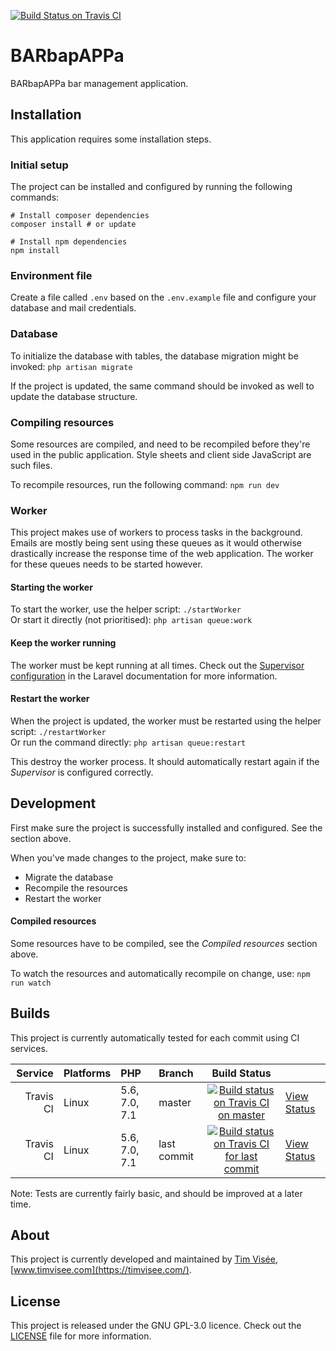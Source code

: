 [![Build Status on Travis CI](https://travis-ci.org/timvisee/barbapappa.svg?branch=master)](https://travis-ci.org/timvisee/barbapappa)

# BARbapAPPa
BARbapAPPa bar management application.

## Installation
This application requires some installation steps.

### Initial setup
The project can be installed and configured by running the following commands:
```
# Install composer dependencies
composer install # or update

# Install npm dependencies
npm install
```

### Environment file
Create a file called `.env` based on the `.env.example` file and configure 
your database and mail credentials.

### Database
To initialize the database with tables, the database migration might be invoked:
`php artisan migrate`

If the project is updated, the same command should be invoked as well to update the database structure.

### Compiling resources
Some resources are compiled, and need to be recompiled before they're used in the public application.
Style sheets and client side JavaScript are such files.

To recompile resources, run the following command: `npm run dev`

### Worker
This project makes use of workers to process tasks in the background.
Emails are mostly being sent using these queues as it would otherwise drastically
increase the response time of the web application.
The worker for these queues needs to be started however.

#### Starting the worker
To start the worker, use the helper script: `./startWorker`  
Or start it directly (not prioritised): `php artisan queue:work`

#### Keep the worker running
The worker must be kept running at all times.
Check out the [Supervisor configuration](https://laravel.com/docs/5.4/queues#supervisor-configuration)
in the Laravel documentation for more information.

#### Restart the worker
When the project is updated, the worker must be restarted using the helper script: `./restartWorker`  
Or run the command directly: `php artisan queue:restart`

This destroy the worker process.
It should automatically restart again if the _Supervisor_ is configured correctly.

## Development
First make sure the project is successfully installed and configured.
See the section above.

When you've made changes to the project, make sure to:
- Migrate the database
- Recompile the resources
- Restart the worker

#### Compiled resources
Some resources have to be compiled, see the _Compiled resources_ section above.

To watch the resources and automatically recompile on change, use: `npm run watch`

## Builds
This project is currently automatically tested for each commit using CI services.

|Service|Platforms|PHP|Branch|Build Status| |
|---:|:---|:---|:---|:---:|:---|
|Travis CI|Linux|5.6, 7.0, 7.1|master|[![Build status on Travis CI on master](https://travis-ci.org/timvisee/barbapappa.svg?branch=master)](https://travis-ci.org/timvisee/barbapappa)|[View Status](https://travis-ci.org/timvisee/barbapappa)|
|Travis CI|Linux|5.6, 7.0, 7.1|last commit|[![Build status on Travis CI for last commit](https://travis-ci.org/timvisee/barbapappa.svg)](https://travis-ci.org/timvisee/barbapappa)|[View Status](https://travis-ci.org/timvisee/barbapappa)|

Note: Tests are currently fairly basic, and should be improved at a later time.

## About
This project is currently developed and maintained by [Tim Visée](https://github.com/timvisee), [www.timvisee.com](https://timvisee.com/).

## License
This project is released under the GNU GPL-3.0 licence.
Check out the [LICENSE](LICENSE) file for more information.